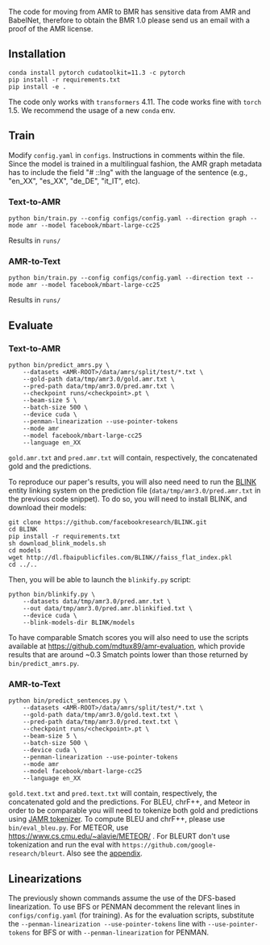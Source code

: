 The code for moving from AMR to BMR has sensitive data from AMR and BabelNet, therefore to obtain the BMR 1.0 please send us an email with a proof of the AMR license.

## Installation
```shell script
conda install pytorch cudatoolkit=11.3 -c pytorch
pip install -r requirements.txt
pip install -e .
```

The code only works with `transformers` 4.11. 
The code works fine with `torch` 1.5. We recommend the usage of a new `conda` env.

## Train
Modify `config.yaml` in `configs`. Instructions in comments within the file. Since the model is trained in a multilingual fashion, the AMR graph metadata has to include the field "# ::lng" with the language of the sentence (e.g., "en_XX", "es_XX", "de_DE", "it_IT", etc).

### Text-to-AMR
```shell script
python bin/train.py --config configs/config.yaml --direction graph --mode amr --model facebook/mbart-large-cc25
```
Results in `runs/`

### AMR-to-Text
```shell script
python bin/train.py --config configs/config.yaml --direction text --mode amr --model facebook/mbart-large-cc25
```
Results in `runs/`

## Evaluate
### Text-to-AMR
```shell script
python bin/predict_amrs.py \
    --datasets <AMR-ROOT>/data/amrs/split/test/*.txt \
    --gold-path data/tmp/amr3.0/gold.amr.txt \
    --pred-path data/tmp/amr3.0/pred.amr.txt \
    --checkpoint runs/<checkpoint>.pt \
    --beam-size 5 \
    --batch-size 500 \
    --device cuda \
    --penman-linearization --use-pointer-tokens
    --mode amr
    --model facebook/mbart-large-cc25
    --language en_XX

```
`gold.amr.txt` and `pred.amr.txt` will contain, respectively, the concatenated gold and the predictions.

To reproduce our paper's results, you will also need need to run the [BLINK](https://github.com/facebookresearch/BLINK) 
entity linking system on the prediction file (`data/tmp/amr3.0/pred.amr.txt` in the previous code snippet). 
To do so, you will need to install BLINK, and download their models:
```shell script
git clone https://github.com/facebookresearch/BLINK.git
cd BLINK
pip install -r requirements.txt
sh download_blink_models.sh
cd models
wget http://dl.fbaipublicfiles.com/BLINK//faiss_flat_index.pkl
cd ../..
```
Then, you will be able to launch the `blinkify.py` script:
```shell
python bin/blinkify.py \
    --datasets data/tmp/amr3.0/pred.amr.txt \
    --out data/tmp/amr3.0/pred.amr.blinkified.txt \
    --device cuda \
    --blink-models-dir BLINK/models
```
To have comparable Smatch scores you will also need to use the scripts available at https://github.com/mdtux89/amr-evaluation, which provide
results that are around ~0.3 Smatch points lower than those returned by `bin/predict_amrs.py`.

### AMR-to-Text
```shell script
python bin/predict_sentences.py \
    --datasets <AMR-ROOT>/data/amrs/split/test/*.txt \
    --gold-path data/tmp/amr3.0/gold.text.txt \
    --pred-path data/tmp/amr3.0/pred.text.txt \
    --checkpoint runs/<checkpoint>.pt \
    --beam-size 5 \
    --batch-size 500 \
    --device cuda \
    --penman-linearization --use-pointer-tokens
    --mode amr
    --model facebook/mbart-large-cc25
    --language en_XX
```
`gold.text.txt` and `pred.text.txt` will contain, respectively, the concatenated gold and the predictions.
For BLEU, chrF++, and Meteor in order to be comparable you will need to tokenize both gold and predictions using [JAMR tokenizer](https://github.com/redpony/cdec/blob/master/corpus/tokenize-anything.sh).
To compute BLEU and chrF++, please use `bin/eval_bleu.py`. For METEOR, use https://www.cs.cmu.edu/~alavie/METEOR/ .
For BLEURT don't use tokenization and run the eval with `https://github.com/google-research/bleurt`. Also see the [appendix](docs/appendix.pdf).

## Linearizations
The previously shown commands assume the use of the DFS-based linearization. To use BFS or PENMAN decomment the relevant lines in `configs/config.yaml` (for training). As for the evaluation scripts, substitute the `--penman-linearization --use-pointer-tokens` line with `--use-pointer-tokens` for BFS or with `--penman-linearization` for PENMAN.
